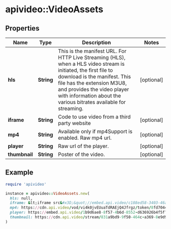 # apivideo::VideoAssets

## Properties

| Name | Type | Description | Notes |
| ---- | ---- | ----------- | ----- |
| **hls** | **String** | This is the manifest URL. For HTTP Live Streaming (HLS), when a HLS video stream is initiated, the first file to download is the manifest. This file has the extension M3U8, and provides the video player with information about the various bitrates available for streaming. | [optional] |
| **iframe** | **String** | Code to use video from a third party website | [optional] |
| **mp4** | **String** | Available only if mp4Support is enabled. Raw mp4 url. | [optional] |
| **player** | **String** | Raw url of the player. | [optional] |
| **thumbnail** | **String** | Poster of the video. | [optional] |

## Example

```ruby
require 'apivideo'

instance = apivideo::VideoAssets.new(
  hls: null,
  iframe: &lt;iframe src&#x3D;&quot;//embed.api.video/c188ed58-3403-46a2-b91b-44603d10b2c9?token&#x3D;831a9bd9-9f50-464c-a369-8e9d914371ae&quot; width&#x3D;&quot;100%&quot; height&#x3D;&quot;100%&quot; frameborder&#x3D;&quot;0&quot; scrolling&#x3D;&quot;no&quot; allowfullscreen&#x3D;&quot;&quot;&gt;&lt;/iframe&gt;,
  mp4: https://cdn.api.video/vod/vi4k0jvEUuaTdRAEjQ4Jfrgz/token/8fd70443-d9f0-45d2-b01c-12c8cfc707c9/mp4/720/source.mp4,
  player: https://embed.api.video/1b9d6ae8-8f57-4b6d-8552-d636926b4f5f?token&#x3D;831a9bd9-9f50-464c-a369-8e9d914371ae,
  thumbnail: https://cdn.api.video/stream/831a9bd9-9f50-464c-a369-8e9d914371ae/thumbnail.jpg
)
```

